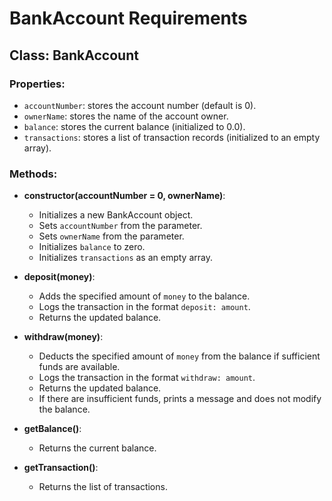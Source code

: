 # BankAccount Requirements

## Class: BankAccount

### Properties:
- `accountNumber`: stores the account number (default is 0).
- `ownerName`: stores the name of the account owner.
- `balance`: stores the current balance (initialized to 0.0).
- `transactions`: stores a list of transaction records (initialized to an empty array).

### Methods:
- **constructor(accountNumber = 0, ownerName)**:
  - Initializes a new BankAccount object.
  - Sets `accountNumber` from the parameter.
  - Sets `ownerName` from the parameter.
  - Initializes `balance` to zero.
  - Initializes `transactions` as an empty array.

- **deposit(money)**:
  - Adds the specified amount of `money` to the balance.
  - Logs the transaction in the format `deposit: amount`.
  - Returns the updated balance.

- **withdraw(money)**:
  - Deducts the specified amount of `money` from the balance if sufficient funds are available.
  - Logs the transaction in the format `withdraw: amount`.
  - Returns the updated balance.
  - If there are insufficient funds, prints a message and does not modify the balance.

- **getBalance()**:
  - Returns the current balance.

- **getTransaction()**:
  - Returns the list of transactions.

